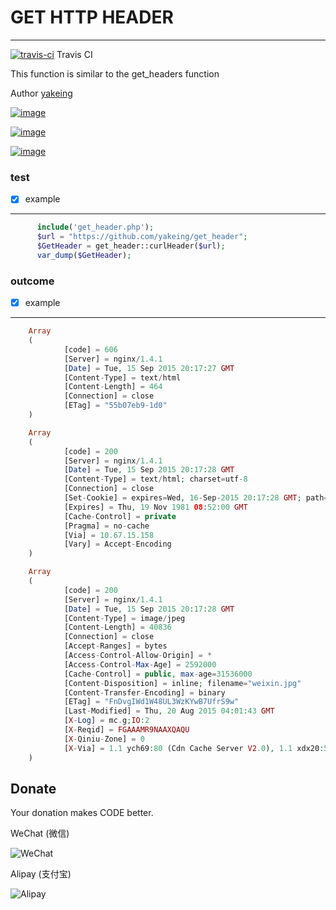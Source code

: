 # GET HTTP HEADER
----------

[![travis-ci](https://api.travis-ci.org/yakeing/get_header.svg)](https://travis-ci.org/yakeing/get_header/caches) Travis CI

This function is similar to the get_headers function

Author [yakeing](http://weibo.com/yakeing)

[![image](https://oauth.applinzi.com/SvgLabel/4D4D4D/License/F66000/MPL2.0/image.svg)](https://github.com/yakeing/get_header/blob/master/LICENSE)

[![image](https://oauth.applinzi.com/SvgLabel/4D4D4D/Language/007EC6/PHP/image.svg)](https://github.com/yakeing/get_header/tree/master/src/get_header)

[![image](https://oauth.applinzi.com/SvgLabel/4D4D4D/Version/97CA00/1.2/image.svg)](https://github.com/yakeing/get_header)

### test
- [x] example
--------
```php
      include('get_header.php');
      $url = "https://github.com/yakeing/get_header";
      $GetHeader = get_header::curlHeader($url);
      var_dump($GetHeader);
```

### outcome
- [x] example
--------
```php
    Array
    (
            [code] = 606
            [Server] = nginx/1.4.1
            [Date] = Tue, 15 Sep 2015 20:17:27 GMT
            [Content-Type] = text/html
            [Content-Length] = 464
            [Connection] = close
            [ETag] = "55b07eb9-1d0"
    )

    Array
    (
            [code] = 200
            [Server] = nginx/1.4.1
            [Date] = Tue, 15 Sep 2015 20:17:28 GMT
            [Content-Type] = text/html; charset=utf-8
            [Connection] = close
            [Set-Cookie] = expires=Wed, 16-Sep-2015 20:17:28 GMT; path=/; domain=.sinacloud.com
            [Expires] = Thu, 19 Nov 1981 08:52:00 GMT
            [Cache-Control] = private
            [Pragma] = no-cache
            [Via] = 10.67.15.158
            [Vary] = Accept-Encoding
    )

    Array
    (
            [code] = 200
            [Server] = nginx/1.4.1
            [Date] = Tue, 15 Sep 2015 20:17:28 GMT
            [Content-Type] = image/jpeg
            [Content-Length] = 40836
            [Connection] = close
            [Accept-Ranges] = bytes
            [Access-Control-Allow-Origin] = *
            [Access-Control-Max-Age] = 2592000
            [Cache-Control] = public, max-age=31536000
            [Content-Disposition] = inline; filename="weixin.jpg"
            [Content-Transfer-Encoding] = binary
            [ETag] = "FnDvgIWd1W48UL3WzKYwB7UfrS9w"
            [Last-Modified] = Thu, 20 Aug 2015 04:01:43 GMT
            [X-Log] = mc.g;IO:2
            [X-Reqid] = FGAAAMR9NAAXQAQU
            [X-Qiniu-Zone] = 0
            [X-Via] = 1.1 ych69:80 (Cdn Cache Server V2.0), 1.1 xdx20:5 (Cdn Cache Server V2.0)
    )
```

Donate
---
Your donation makes CODE better.

 WeChat (微信)
 
 ![WeChat](https://oauth.applinzi.com/QrCode/180/WeChat/H/0/FFFFFF/000000/wxp%3a%7C%7Cf2f0SOGAUjQ1ALzigoyN7nW8tK68D2oeU3YO/image.png)

 Alipay (支付宝)

 ![Alipay](https://oauth.applinzi.com/QrCode/180/Alipay/H/0/FFFFFF/000000/HTTPS%3a%7C%7CQR.ALIPAY.COM%7CTSX082709YGHVXYUQCWKD6/image.png)
 
